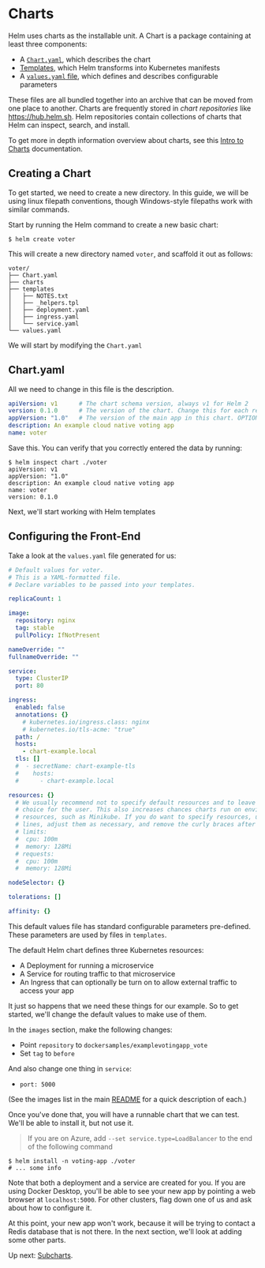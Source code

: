 # Charts

Helm uses charts as the installable unit. A Chart is a package containing at least three components:

- A [`Chart.yaml`](https://docs.helm.sh/developing_charts#the-chart-yaml-file), which describes the chart
- [Templates](https://docs.helm.sh/developing_charts#template-files), which Helm transforms into Kubernetes manifests
- A [`values.yaml` file](https://docs.helm.sh/developing_charts#templates-and-values), which defines and describes configurable parameters

These files are all bundled together into an archive that can be moved from one place to another. Charts are frequently stored in _chart repositories_ like <https://hub.helm.sh>. Helm repositories contain collections of charts that Helm can inspect, search, and install.

To get more in depth information overview about charts, see this [Intro to Charts](https://docs.helm.sh/developing_charts/#charts) documentation.

## Creating a Chart

To get started, we need to create a new directory. In this guide, we will be using linux filepath conventions, though Windows-style filepaths work with similar commands.

Start by running the Helm command to create a new basic chart:

```console
$ helm create voter
```

This will create a new directory named `voter`, and scaffold it out as follows:

```text
voter/
├── Chart.yaml
├── charts
├── templates
│   ├── NOTES.txt
│   ├── _helpers.tpl
│   ├── deployment.yaml
│   ├── ingress.yaml
│   └── service.yaml
└── values.yaml
```

We will start by modifying the `Chart.yaml`

## Chart.yaml

All we need to change in this file is the description.

```yaml
apiVersion: v1      # The chart schema version, always v1 for Helm 2
version: 0.1.0      # The version of the chart. Change this for each release.
appVersion: "1.0"   # The version of the main app in this chart. OPTIONAL
description: An example cloud native voting app
name: voter
```

Save this. You can verify that you correctly entered the data by running:

```console
$ helm inspect chart ./voter
apiVersion: v1
appVersion: "1.0"
description: An example cloud native voting app
name: voter
version: 0.1.0
```

Next, we'll start working with Helm templates

## Configuring the Front-End

Take a look at the `values.yaml` file generated for us:

```yaml
# Default values for voter.
# This is a YAML-formatted file.
# Declare variables to be passed into your templates.

replicaCount: 1

image:
  repository: nginx
  tag: stable
  pullPolicy: IfNotPresent

nameOverride: ""
fullnameOverride: ""

service:
  type: ClusterIP
  port: 80

ingress:
  enabled: false
  annotations: {}
    # kubernetes.io/ingress.class: nginx
    # kubernetes.io/tls-acme: "true"
  path: /
  hosts:
    - chart-example.local
  tls: []
  #  - secretName: chart-example-tls
  #    hosts:
  #      - chart-example.local

resources: {}
  # We usually recommend not to specify default resources and to leave this as a conscious
  # choice for the user. This also increases chances charts run on environments with little
  # resources, such as Minikube. If you do want to specify resources, uncomment the following
  # lines, adjust them as necessary, and remove the curly braces after 'resources:'.
  # limits:
  #  cpu: 100m
  #  memory: 128Mi
  # requests:
  #  cpu: 100m
  #  memory: 128Mi

nodeSelector: {}

tolerations: []

affinity: {}
```

This default values file has standard configurable parameters pre-defined. These parameters are used by files in `templates`.

The default Helm chart defines three Kubernetes resources:

- A Deployment for running a microservice
- A Service for routing traffic to that microservice
- An Ingress that can optionally be turn on to allow external traffic to access your app

It just so happens that we need these things for our example. So to get started, we'll change the default values to make use of them.

In the `images` section, make the following changes:

- Point `repository` to `dockersamples/examplevotingapp_vote`
- Set `tag` to `before`

And also change one thing in `service`:

- `port: 5000`

(See the images list in the main [README](../README.md) for a quick description of each.)

Once you've done that, you will have a runnable chart that we can test. We'll be able to install it, but not use it.

> If you are on Azure, add `--set service.type=LoadBalancer` to the end of the following command

```console
$ helm install -n voting-app ./voter
# ... some info
```

Note that both a deployment and a service are created for you. If you are using Docker Desktop, you'll be able to see your new app by pointing a web browser at `localhost:5000`. For other clusters, flag down one of us and ask about how to configure it.

At this point, your new app won't work, because it will be trying to contact a Redis database that is not there. In the next section, we'll look at adding some other parts.

Up next: [Subcharts](../04-subcharts/).
